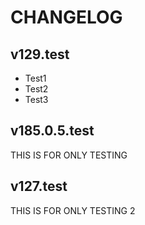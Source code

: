 # CHANGELOG

## v129.test
- Test1
- Test2
- Test3

## v185.0.5.test
THIS IS FOR ONLY TESTING

## v127.test
THIS IS FOR ONLY TESTING 2